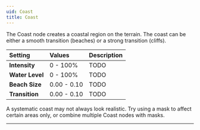 ```yaml
---
uid: Coast
title: Coast
---
```


The Coast node creates a coastal region on the terrain. The coast can be either a smooth transition (beaches) or a strong transition (cliffs).

| Setting         | Values      | Description |
| :-------------- | :---------- | :---------- |
| **Intensity**   | 0 - 100% | TODO       |
| **Water Level** | 0 - 100% | TODO       |
| **Beach Size**  | 0.00 - 0.10 | TODO       |
| **Transition**  | 0.00 - 0.10 | TODO       |




A systematic coast may not always look realistic. Try using a mask to affect certain areas only, or combine multiple Coast nodes with masks.

***

<!--examples-->